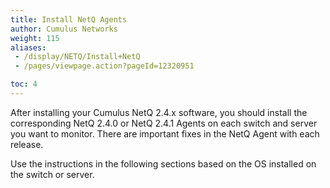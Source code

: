 ```yaml
---
title: Install NetQ Agents
author: Cumulus Networks
weight: 115
aliases:
 - /display/NETQ/Install+NetQ
 - /pages/viewpage.action?pageId=12320951

toc: 4
---
```

After installing your Cumulus NetQ 2.4.x software, you should install the corresponding NetQ 2.4.0 or NetQ 2.4.1 Agents on each switch and server you want to monitor. There are important fixes in the NetQ Agent with each release.

Use the instructions in the following sections based on the OS installed on the switch or server.
